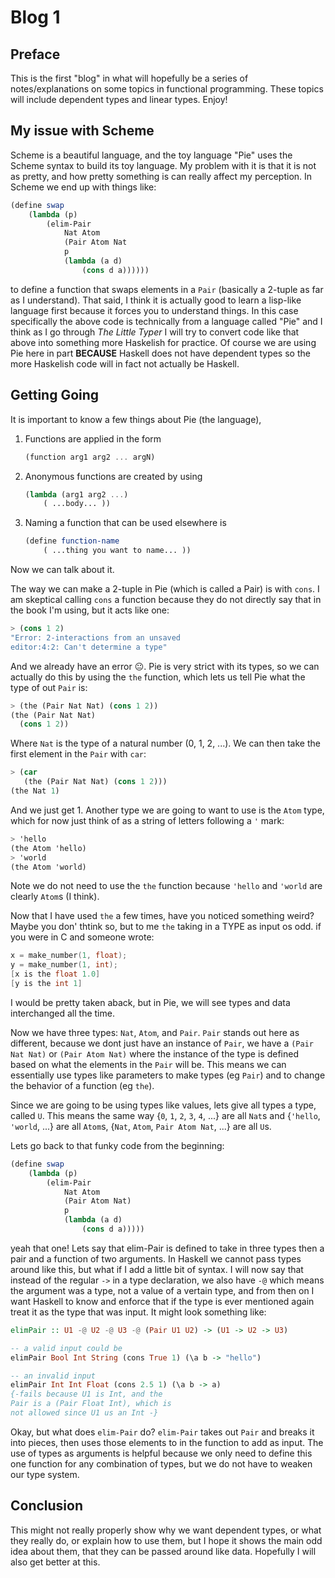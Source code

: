# Blog 1

## Preface
This is the first "blog" in what will hopefully be a series of notes/explanations on some topics in functional programming. These topics will include dependent types and linear types. Enjoy!

## My issue with Scheme
Scheme is a beautiful language, and the toy language "Pie" uses the Scheme syntax to build its toy language. My problem with it is that it is not as pretty, and how pretty something is can really affect my perception. In Scheme we end up with things like:
```scheme
(define swap
    (lambda (p)
        (elim-Pair 
            Nat Atom
            (Pair Atom Nat
            p
            (lambda (a d)
                (cons d a))))))
```
to define a function that swaps elements in a `Pair` (basically a 2-tuple as far as I understand). That said, I think it is actually good to learn a lisp-like language first because it forces you to understand things. In this case specifically the above code is technically from a language called "Pie" and I think as I go through *The Little Typer* I will try to  convert code like that above into something more Haskelish for practice. Of course we are using Pie here in part **BECAUSE** Haskell does not have dependent types so the more Haskelish code will in fact not actually be Haskell. 

## Getting Going

It is important to know a few things about Pie (the language),
1. Functions are applied in the form 
    ```scheme
    (function arg1 arg2 ... argN)
    ```
2. Anonymous functions are created by using 
    ```scheme
    (lambda (arg1 arg2 ...)
        ( ...body... ))
    ```
3. Naming a function that can be used elsewhere is
    ```scheme
    (define function-name
        ( ...thing you want to name... ))
    ```

Now we can talk about it. 

The way we can make a 2-tuple in Pie (which is called a Pair) is with `cons`. I am skeptical calling `cons` a function because they do not directly say that in the book I'm using, but it acts like one:
```scheme
> (cons 1 2)
"Error: 2-interactions from an unsaved 
editor:4:2: Can't determine a type"
```
And we already have an error 😐. Pie is very strict with its types, so we can actually do this by using the `the` function, which lets us tell Pie what the type of out `Pair` is:
```scheme
> (the (Pair Nat Nat) (cons 1 2))
(the (Pair Nat Nat)
  (cons 1 2))
```
Where `Nat` is the type of a natural number (0, 1, 2, ...). We can then take the first element in the `Pair` with `car`:
```scheme
> (car
   (the (Pair Nat Nat) (cons 1 2)))
(the Nat 1)
```
And we just get 1. Another type we are going to want to use is the `Atom` type, which for now just think of as a string of letters following a `'` mark:
```scheme
> 'hello
(the Atom 'hello)
> 'world
(the Atom 'world)
```
Note we do not need to use the `the` function because `'hello` and `'world` are clearly `Atom`s (I think).

Now that I have used `the` a few times, have you noticed something weird? Maybe you don' thtink so, but to me `the` taking in a TYPE as input os odd. if you were in C and someone wrote:
```c
x = make_number(1, float);
y = make_number(1, int);
[x is the float 1.0]
[y is the int 1]
```
I would be pretty taken aback, but in Pie, we will see types and data interchanged all the time. 

Now we have three types: `Nat`, `Atom`, and `Pair`. `Pair` stands out here as different, because we dont just have an instance of `Pair`, we have a `(Pair Nat Nat)` or `(Pair Atom Nat)` where the instance of the type is defined based on what the elements in the `Pair` will be. This means we can essentially use types like parameters to make types (eg `Pair`) and to change the behavior of a function (eg `the`). 

Since we are going to be using types like values, lets give all types a type, called `U`. This means the same way {`0`, `1`, `2`, `3`, `4`, ...} are all `Nat`s and {`'hello`, `'world`, ...} are all `Atom`s, {`Nat`, `Atom`, `Pair Atom Nat`, ...} are all `U`s.

Lets go back to that funky code from the beginning:
```scheme
(define swap
    (lambda (p)
        (elim-Pair 
            Nat Atom
            (Pair Atom Nat)
            p
            (lambda (a d)
                (cons d a)))))
```
yeah that one! Lets say that elim-Pair is defined to take in three types then a pair and a function of two arguments. In Haskell we cannot pass types around like this, but what if I add a little bit of syntax. I will now say that instead of the regular `->` in a type declaration, we also have `-@` which means the argument was a type, not a value of a vertain type, and from then on I want Haskell to know and enforce that if the type is ever mentioned again treat it as the type that was input. It might look something like:
```haskell
elimPair :: U1 -@ U2 -@ U3 -@ (Pair U1 U2) -> (U1 -> U2 -> U3)

-- a valid input could be
elimPair Bool Int String (cons True 1) (\a b -> "hello")

-- an invalid input
elimPair Int Int Float (cons 2.5 1) (\a b -> a)
{-fails because U1 is Int, and the 
Pair is a (Pair Float Int), which is 
not allowed since U1 us an Int -}
``` 
Okay, but what does `elim-Pair` do? `elim-Pair` takes out `Pair` and breaks it into pieces, then uses those elements to in the function to add as input. The use of types as arguments is helpful because we only need to define this one function for any combination of types, but we do not have to weaken our type system. 

## Conclusion
This might not really properly show why we want dependent types, or what they really do, or explain how to use them, but I hope it shows the main odd idea about them, that they can be passed around like data. Hopefully I will also get better at this. 